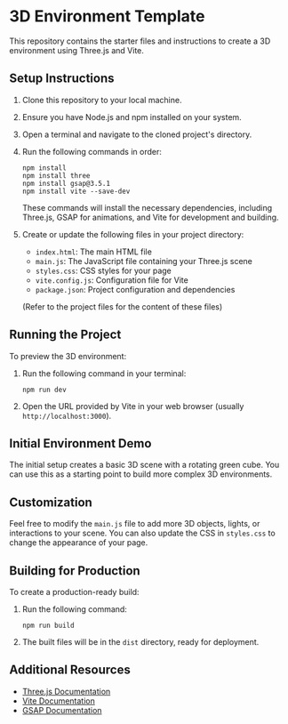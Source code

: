 # 3D Environment Template

This repository contains the starter files and instructions to create a 3D environment using Three.js and Vite.

## Setup Instructions

1. Clone this repository to your local machine.

2. Ensure you have Node.js and npm installed on your system.

3. Open a terminal and navigate to the cloned project's directory.

4. Run the following commands in order:

   ```
   npm install
   npm install three
   npm install gsap@3.5.1
   npm install vite --save-dev
   ```

   These commands will install the necessary dependencies, including Three.js, GSAP for animations, and Vite for development and building.

5. Create or update the following files in your project directory:

   - `index.html`: The main HTML file
   - `main.js`: The JavaScript file containing your Three.js scene
   - `styles.css`: CSS styles for your page
   - `vite.config.js`: Configuration file for Vite
   - `package.json`: Project configuration and dependencies

   (Refer to the project files for the content of these files)

## Running the Project

To preview the 3D environment:

1. Run the following command in your terminal:

   ```
   npm run dev
   ```

2. Open the URL provided by Vite in your web browser (usually `http://localhost:3000`).

## Initial Environment Demo

The initial setup creates a basic 3D scene with a rotating green cube. You can use this as a starting point to build more complex 3D environments.

## Customization

Feel free to modify the `main.js` file to add more 3D objects, lights, or interactions to your scene. You can also update the CSS in `styles.css` to change the appearance of your page.

## Building for Production

To create a production-ready build:

1. Run the following command:

   ```
   npm run build
   ```

2. The built files will be in the `dist` directory, ready for deployment.

## Additional Resources

- [Three.js Documentation](https://threejs.org/docs/)
- [Vite Documentation](https://vitejs.dev/guide/)
- [GSAP Documentation](https://greensock.com/docs/)
